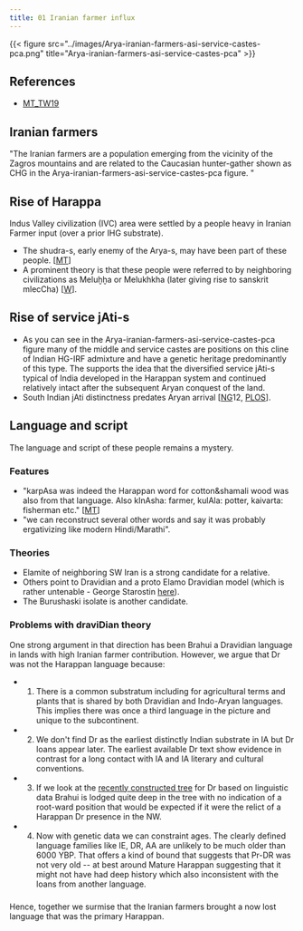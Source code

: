 ```yaml
---
title: 01 Iranian farmer influx
---
```


{{< figure src="../images/Arya-iranian-farmers-asi-service-castes-pca.png" title="Arya-iranian-farmers-asi-service-castes-pca" >}}

## References
 - [MT_TW19](https://twitter.com/blog_supplement/status/1109307670866075649)


## Iranian farmers
"The Iranian farmers are a population emerging from the vicinity of the Zagros mountains and are related to the Caucasian hunter-gather shown as CHG in the Arya-iranian-farmers-asi-service-castes-pca figure. "

## Rise of Harappa
Indus Valley civilization (IVC) area were settled by a people heavy in Iranian Farmer input (over a prior IHG substrate). 

- The shudra-s, early enemy of the Arya-s, may have been part of these people. \[[MT](https://twitter.com/blog_supplement/status/990301565436284935)\]
- A prominent theory is that these people were referred to by neighboring civilizations as Meluḫḫa or Melukhkha (later giving rise to sanskrit mlecCha) \[[W](https://en.wikipedia.org/wiki/Meluhha)\].

## Rise of service jAti-s
- As you can see in the Arya-iranian-farmers-asi-service-castes-pca figure many of the middle and service castes are positions on this cline of Indian HG-IRF admixture and have a genetic heritage predominantly of this type. The supports the idea that the diversified service jAti-s typical of India developed in the Harappan system and continued relatively intact after the subsequent Aryan conquest of the land.
- South Indian jAti distinctness predates Aryan arrival \[[NG](http://press.nationalgeographic.com/2012/11/28/southern-india-caste-system-indo-europeans-genographic/#.UlnHJmsTfFw.twitter)12, [PLOS](http://journals.plos.org/plosone/article?id=10.1371/journal.pone.0050269)\].

## Language and script
The language and script of these people remains a mystery.

### Features
- "karpAsa was indeed the Harappan word for cotton&shamali wood was also from that language. Also kInAsha: farmer, kulAla: potter, kaivarta: fisherman etc." \[[MT](https://twitter.com/blog_supplement/status/990301565436284935)\]
- "we can reconstruct several other words and say it was probably ergativizing like modern Hindi/Marathi".

### Theories
- Elamite of neighboring SW Iran is a strong candidate for a relative.
- Others point to Dravidian and a proto Elamo Dravidian model (which is rather untenable - George Starostin [here](http://starling.rinet.ru/Texts/elam.pdf)).
- The Burushaski isolate is another candidate.

### Problems with draviDian theory
One strong argument in that direction has been Brahui a Dravidian language in lands with high Iranian farmer contribution. However, we argue that Dr was not the Harappan language because:
- 1) There is a common substratum including for agricultural terms and plants that is shared by both Dravidian and Indo-Aryan languages. This implies there was once a third language in the picture and unique to the subcontinent.
- 2) We don't find Dr as the earliest distinctly Indian substrate in IA but Dr loans appear later. The earliest available Dr text show evidence in contrast for a long contact with IA and IA literary and cultural conventions.
- 3) If we look at the [recently constructed tree](../images/dravidian-language-tree.png) for Dr based on linguistic data Brahui is lodged quite deep in the tree with no indication of a root-ward position that would be expected if it were the relict of a Harappan Dr presence in the NW.
- 4) Now with genetic data we can constraint ages. The clearly defined language families like IE, DR, AA are unlikely to be much older than 6000 YBP. That offers a kind of bound that suggests that Pr-DR was not very old -- at best around Mature Harappan suggesting that it might not have had deep history which also inconsistent with the loans from another language.

### 
Hence, together we surmise that the Iranian farmers brought a now lost language that was the primary Harappan.
